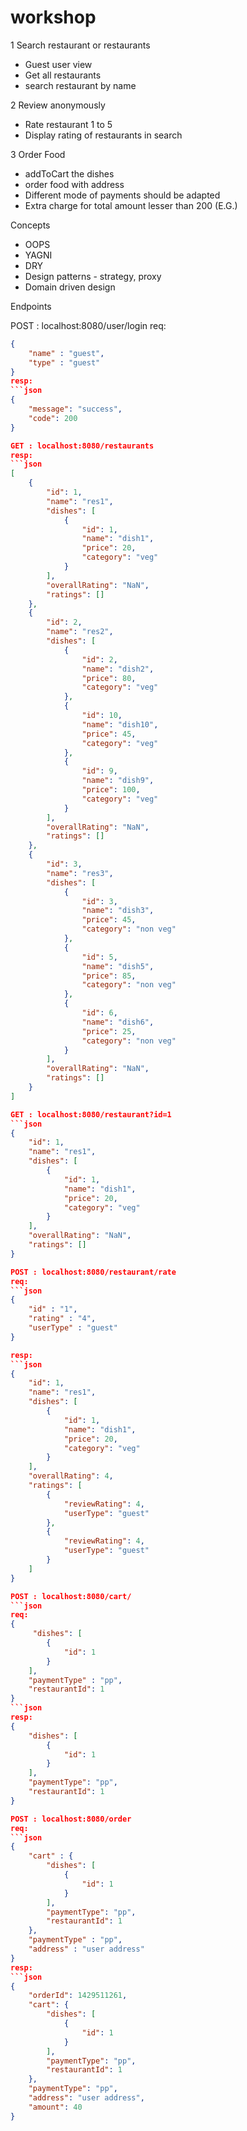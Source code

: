# workshop
1 Search restaurant or restaurants 
- Guest user view
- Get all restaurants
- search restaurant by name

2 Review anonymously
- Rate restaurant 1 to 5
- Display rating of restaurants in search

3 Order Food
- addToCart the dishes
- order food with address
- Different mode of payments should be adapted
- Extra charge for total amount lesser than 200 (E.G.)

Concepts
- OOPS
- YAGNI
- DRY
- Design patterns - strategy, proxy
- Domain driven design

Endpoints

POST : localhost:8080/user/login
req:
```json
{
	"name" : "guest",
	"type" : "guest"
}
resp:
```json
{
    "message": "success",
    "code": 200
}

GET : localhost:8080/restaurants
resp:
```json
[
    {
        "id": 1,
        "name": "res1",
        "dishes": [
            {
                "id": 1,
                "name": "dish1",
                "price": 20,
                "category": "veg"
            }
        ],
        "overallRating": "NaN",
        "ratings": []
    },
    {
        "id": 2,
        "name": "res2",
        "dishes": [
            {
                "id": 2,
                "name": "dish2",
                "price": 80,
                "category": "veg"
            },
            {
                "id": 10,
                "name": "dish10",
                "price": 45,
                "category": "veg"
            },
            {
                "id": 9,
                "name": "dish9",
                "price": 100,
                "category": "veg"
            }
        ],
        "overallRating": "NaN",
        "ratings": []
    },
    {
        "id": 3,
        "name": "res3",
        "dishes": [
            {
                "id": 3,
                "name": "dish3",
                "price": 45,
                "category": "non veg"
            },
            {
                "id": 5,
                "name": "dish5",
                "price": 85,
                "category": "non veg"
            },
            {
                "id": 6,
                "name": "dish6",
                "price": 25,
                "category": "non veg"
            }
        ],
        "overallRating": "NaN",
        "ratings": []
    }
]

GET : localhost:8080/restaurant?id=1
```json
{
    "id": 1,
    "name": "res1",
    "dishes": [
        {
            "id": 1,
            "name": "dish1",
            "price": 20,
            "category": "veg"
        }
    ],
    "overallRating": "NaN",
    "ratings": []
}

POST : localhost:8080/restaurant/rate
req:
```json
{
	"id" : "1",
	"rating" : "4",
	"userType" : "guest"
}

resp:
```json
{
    "id": 1,
    "name": "res1",
    "dishes": [
        {
            "id": 1,
            "name": "dish1",
            "price": 20,
            "category": "veg"
        }
    ],
    "overallRating": 4,
    "ratings": [
        {
            "reviewRating": 4,
            "userType": "guest"
        },
        {
            "reviewRating": 4,
            "userType": "guest"
        }
    ]
}

POST : localhost:8080/cart/
```json
req:
{
	 "dishes": [
        {
            "id": 1
        }
    ],
    "paymentType" : "pp",
    "restaurantId": 1
}
```json
resp:
{
    "dishes": [
        {
            "id": 1
		}
    ],
    "paymentType": "pp",
    "restaurantId": 1
}

POST : localhost:8080/order
req:
```json
{
	"cart" : {
		"dishes": [
			{
				"id": 1
			}
		],
		"paymentType": "pp",
		"restaurantId": 1
	},
	"paymentType" : "pp",
    "address" : "user address"
}
resp:
```json
{
    "orderId": 1429511261,
    "cart": {
        "dishes": [
            {
                "id": 1
            }
        ],
        "paymentType": "pp",
        "restaurantId": 1
    },
    "paymentType": "pp",
    "address": "user address",
    "amount": 40
}
